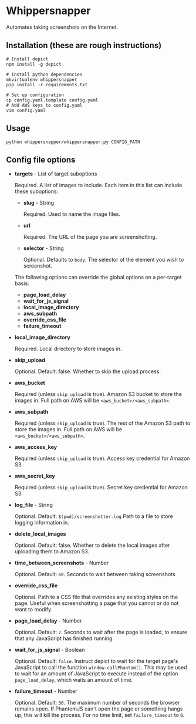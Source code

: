 # Whippersnapper

Automates taking screenshots on the Internet.

## Installation (these are rough instructions)

    # Install depict
    npm install -g depict

    # Install python dependencies
    mkvirtualenv whippersnapper
    pip install -r requirements.txt

    # Set up configuration
    cp config.yaml.template config.yaml
    # Add AWS keys to config.yaml
    vim config.yaml

## Usage

    python whippersnapper/whippersnapper.py CONFIG_PATH

## Config file options

- **targets** - List of target suboptions

  Required. A list of images to include. Each item in this list can
  include these suboptions:

    - **slug** - String

      Required. Used to name the image files.

    - **url**

      Required. The URL of the page you are screenshotting.

    - **selector** - String

      Optional. Defaults to `body`. The selector of the element you wish
      to screenshot.

    The following options can override the global options on a
    per-target basis:

    - **page_load_delay**
    - **wait_for_js_signal**
    - **local_image_directory**
    - **aws_subpath**
    - **override_css_file**
    - **failure_timeout**

- **local_image_directory**

  Required. Local directory to store images in.

- **skip_upload**

  Optional. Default: false. Whether to skip the upload process.

- **aws_bucket**

  Required (unless `skip_upload` is true). Amazon S3 bucket to store the
  images in. Full path on AWS will be `<aws_bucket>/<aws_subpath>`.

- **aws_subpath**

  Required (unless `skip_upload` is true). The rest of the Amazon S3
  path to store the images in. Full path on AWS will be
  `<aws_bucket>/<aws_subpath>`.

- **aws_access_key**

  Required (unless `skip_upload` is true). Access key credential for Amazon S3.

- **aws_secret_key**

  Required (unless `skip_upload` is true). Secret key credential for Amazon S3.

- **log_file** - String

  Optional. Default: `$(pwd)/screenshotter.log` Path to a file to store
  logging information in.

- **delete_local_images**

  Optional. Default: false. Whether to delete the local images after
  uploading them to Amazon S3.

- **time_between_screenshots** - Number

  Optional. Default: `60`. Seconds to wait between taking screenshots

- **override_css_file**

  Optional. Path to a CSS file that overrides any existing styles on the
  page. Useful when screenshotting a page that you cannot or do not want
  to modify.

- **page_load_delay** - Number

  Optional. Default: `2`. Seconds to wait after the page is loaded, to
  ensure that any JavaScript has finished running.

- **wait_for_js_signal** - Boolean

  Optional. Default: `false`. Instruct depict to wait for the target
  page's JavaScript to call the function `window.callPhantom()`. This
  may be used to wait for an amount of JavaScript to execute instead of
  the option `page_load_delay`, which waits an amount of time.

- **failure_timeout** - Number

  Optional. Default: `30`. The maximum number of seconds the browser
  remains open. If PhantomJS can't open the page or something hangs up,
  this will kill the process. For no time limit, set `failure_timeout`
  to `0`.
